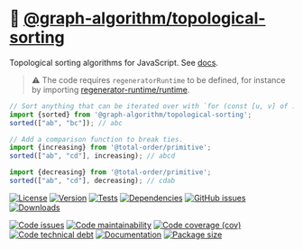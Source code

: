 :oden: [@graph-algorithm/topological-sorting](https://graph-algorithm.github.io/topological-sorting)
==

Topological sorting algorithms for JavaScript.
See [docs](https://graph-algorithm.github.io/topological-sorting/index.html).

> :warning: The code requires `regeneratorRuntime` to be defined, for instance by importing
> [regenerator-runtime/runtime](https://www.npmjs.com/package/regenerator-runtime).

```js
// Sort anything that can be iterated over with `for (const [u, v] of ...)`
import {sorted} from '@graph-algorithm/topological-sorting';
sorted(["ab", "bc"]); // abc

// Add a comparison function to break ties.
import {increasing} from '@total-order/primitive';
sorted(["ab", "cd"], increasing); // abcd

import {decreasing} from '@total-order/primitive';
sorted(["ab", "cd"], decreasing); // cdab
```

[![License](https://img.shields.io/github/license/graph-algorithm/topological-sorting.svg)](https://raw.githubusercontent.com/graph-algorithm/topological-sorting/main/LICENSE)
[![Version](https://img.shields.io/npm/v/@graph-algorithm/topological-sorting.svg)](https://www.npmjs.org/package/@graph-algorithm/topological-sorting)
[![Tests](https://img.shields.io/github/workflow/status/graph-algorithm/topological-sorting/ci:test?event=push&label=tests)](https://github.com/graph-algorithm/topological-sorting/actions/workflows/ci:test.yml?query=branch:main)
[![Dependencies](https://img.shields.io/librariesio/github/graph-algorithm/topological-sorting.svg)](https://github.com/graph-algorithm/topological-sorting/network/dependencies)
[![GitHub issues](https://img.shields.io/github/issues/graph-algorithm/topological-sorting.svg)](https://github.com/graph-algorithm/topological-sorting/issues)
[![Downloads](https://img.shields.io/npm/dm/@graph-algorithm/topological-sorting.svg)](https://www.npmjs.org/package/@graph-algorithm/topological-sorting)

[![Code issues](https://img.shields.io/codeclimate/issues/graph-algorithm/topological-sorting.svg)](https://codeclimate.com/github/graph-algorithm/topological-sorting/issues)
[![Code maintainability](https://img.shields.io/codeclimate/maintainability/graph-algorithm/topological-sorting.svg)](https://codeclimate.com/github/graph-algorithm/topological-sorting/trends/churn)
[![Code coverage (cov)](https://img.shields.io/codecov/c/gh/graph-algorithm/topological-sorting/main.svg)](https://codecov.io/gh/graph-algorithm/topological-sorting)
[![Code technical debt](https://img.shields.io/codeclimate/tech-debt/graph-algorithm/topological-sorting.svg)](https://codeclimate.com/github/graph-algorithm/topological-sorting/trends/technical_debt)
[![Documentation](https://graph-algorithm.github.io/topological-sorting/badge.svg)](https://graph-algorithm.github.io/topological-sorting/source.html)
[![Package size](https://img.shields.io/bundlephobia/minzip/@graph-algorithm/topological-sorting)](https://bundlephobia.com/result?p=@graph-algorithm/topological-sorting)
